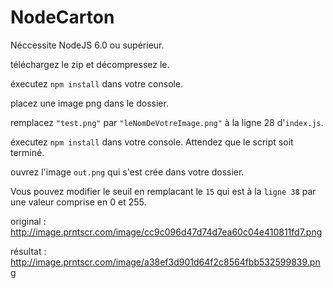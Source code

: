# NodeCarton

Néccessite NodeJS 6.0 ou supérieur.

téléchargez le zip et décompressez le.

éxecutez `npm install` dans votre console.

placez une image png dans le dossier.

remplacez `"test.png"` par `"leNomDeVotreImage.png"` à la ligne 28 d'`index.js`.

éxecutez `npm install` dans votre console. Attendez que le script soit terminé.

ouvrez l'image `out.png` qui s'est crée dans votre dossier.

Vous pouvez modifier le seuil en remplacant le `15` qui est à la `ligne 38` par une valeur comprise en 0 et 255.

original : http://image.prntscr.com/image/cc9c096d47d74d7ea60c04e410811fd7.png

résultat : http://image.prntscr.com/image/a38ef3d901d64f2c8564fbb532599839.png
